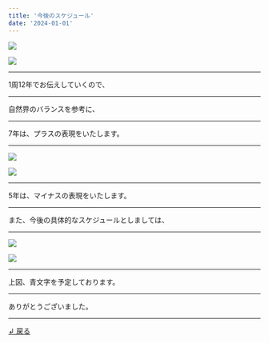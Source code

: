 ```yaml
---
title: '今後のスケジュール'
date: '2024-01-01'
---
```

![](/images/0-1.png)

![](/images/0-1.jpg)
***
1周12年でお伝えしていくので、
***
自然界のバランスを参考に、
***
7年は、プラスの表現をいたします。
***
![](/images/0-1_.png)

![](/images/0-1_.jpg)
***
5年は、マイナスの表現をいたします。
***
また、今後の具体的なスケジュールとしましては、
***
![](/images/0-1__.png)

![](/images/0-1__.jpg)
***
上図、青文字を予定しております。
***
ありがとうございました。
***
[ ↲ 戻る ](https://01234567890.thebase.in/about)
